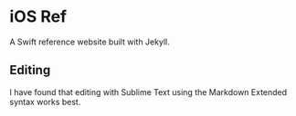 # iOS Ref

A Swift reference website built with Jekyll.

## Editing

I have found that editing with Sublime Text using the Markdown Extended syntax works best.